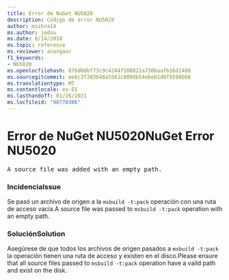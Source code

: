 ```yaml
---
title: Error de NuGet NU5020
description: Código de error NU5020
author: mishra14
ms.author: jodou
ms.date: 8/14/2018
ms.topic: reference
ms.reviewer: anangaur
f1_keywords:
- NU5020
ms.openlocfilehash: 876d0dbf73c9c4244f188822a730baafb16d1488
ms.sourcegitcommit: ee6c3f203648a5561c809db54ebeb1d0f0598b68
ms.translationtype: MT
ms.contentlocale: es-ES
ms.lasthandoff: 01/26/2021
ms.locfileid: "98778306"
---
```

# <a name="nuget-error-nu5020"></a><span data-ttu-id="99c7f-103">Error de NuGet NU5020</span><span class="sxs-lookup"><span data-stu-id="99c7f-103">NuGet Error NU5020</span></span>
<pre>A source file was added with an empty path.</pre>

### <a name="issue"></a><span data-ttu-id="99c7f-104">Incidencia</span><span class="sxs-lookup"><span data-stu-id="99c7f-104">Issue</span></span>

<span data-ttu-id="99c7f-105">Se pasó un archivo de origen a la `msbuild -t:pack` operación con una ruta de acceso vacía.</span><span class="sxs-lookup"><span data-stu-id="99c7f-105">A source file was passed to `msbuild -t:pack` operation with an empty path.</span></span>


### <a name="solution"></a><span data-ttu-id="99c7f-106">Solución</span><span class="sxs-lookup"><span data-stu-id="99c7f-106">Solution</span></span>

<span data-ttu-id="99c7f-107">Asegúrese de que todos los archivos de origen pasados a `msbuild -t:pack` la operación tienen una ruta de acceso y existen en el disco.</span><span class="sxs-lookup"><span data-stu-id="99c7f-107">Please ensure that all source files passed to `msbuild -t:pack` operation have a vaild path and exist on the disk.</span></span>

